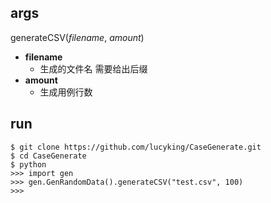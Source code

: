 ## args
generateCSV(*filename*, *amount*)  

- **filename**
	- 生成的文件名 需要给出后缀   
- **amount**
	- 生成用例行数   


## run
	$ git clone https://github.com/lucyking/CaseGenerate.git
	$ cd CaseGenerate
	$ python
	>>> import gen
	>>> gen.GenRandomData().generateCSV("test.csv", 100)
	>>>
	


